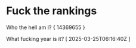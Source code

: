 # Fuck the rankings

Who the hell am I?
{ 14369655 }

What fucking year is it?
[ 2025-03-25T06:16:40Z ]
